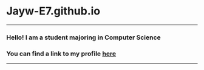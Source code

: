 # Jayw-E7.github.io

---

### Hello! I am a student majoring in Computer Science

### You can find a link to my profile [here](https://github.com/Jayw-E7)

---

